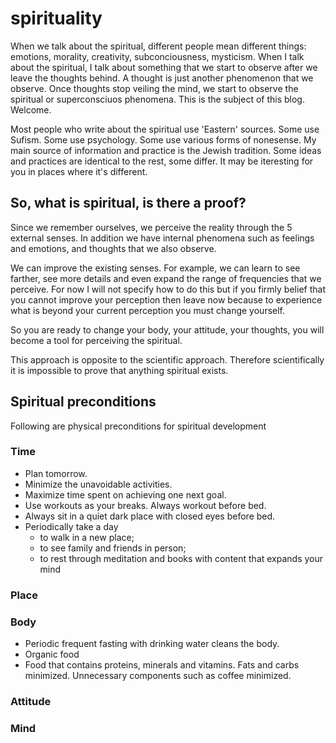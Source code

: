 # spirituality

When we talk about the spiritual, different people mean different things: emotions, morality, creativity, subconciousness, mysticism.
When I talk about the spiritual, I talk about something that we start to observe after we leave the thoughts behind.
A thought is just another phenomenon that we observe. Once thoughts stop veiling the mind, we start to observe the spiritual or superconsciuos phenomena. This is the subject of this blog. Welcome.

Most people who write about the spiritual use 'Eastern' sources. Some use Sufism. Some use psychology. Some use various forms of nonesense. 
My main source of information and practice is the Jewish tradition. Some ideas and practices are identical to the rest, some differ. It may be iteresting for you in places where it's different.

## So, what is spiritual, is there a proof?

Since we remember ourselves, we perceive the reality through the 5 external senses.
In addition we have internal phenomena such as feelings and emotions, and thoughts that we also observe.

We can improve the existing senses. For example, we can learn to see farther, see more details and even expand the range of frequencies that we perceive. For now I will not specify how to do this but if you firmly belief that you cannot improve your perception then leave now because to experience what is beyond your current perception you must change yourself.

So you are ready to change your body, your attitude, your thoughts, you will become a tool for perceiving the spiritual.

This approach is opposite to the scientific approach. Therefore scientifically it is impossible to prove that anything spiritual exists.

## Spiritual preconditions

Following are physical preconditions for spiritual development

### Time

- Plan tomorrow.
- Minimize the unavoidable activities. 
- Maximize time spent on achieving one next goal.
- Use workouts as your breaks. Always workout before bed.
- Always sit in a quiet dark place with closed eyes before bed.
- Periodically take a day 
  - to walk in a new place;  
  - to see family and friends in person; 
  - to rest through meditation and books with content that expands your mind

### Place

### Body

- Periodic frequent fasting with drinking water cleans the body.
- Organic food
- Food that contains proteins, minerals and vitamins. Fats and carbs minimized. Unnecessary components such as coffee minimized.

### Attitude

### Mind



